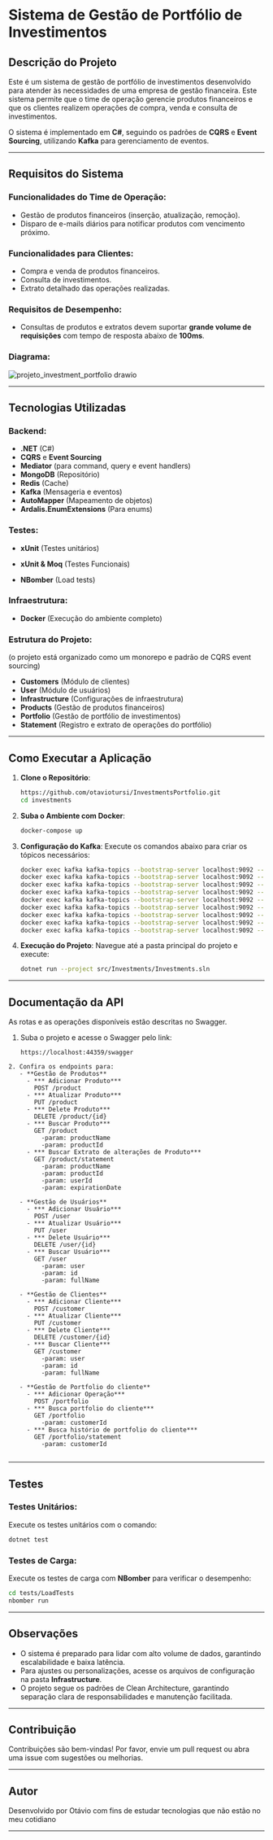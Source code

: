 # Sistema de Gestão de Portfólio de Investimentos

## Descrição do Projeto

Este é um sistema de gestão de portfólio de investimentos desenvolvido para atender às necessidades de uma empresa de gestão financeira. Este sistema permite que o time de operação gerencie produtos financeiros e que os clientes realizem operações de compra, venda e consulta de investimentos.

O sistema é implementado em **C#**, seguindo os padrões de **CQRS** e **Event Sourcing**, utilizando **Kafka** para gerenciamento de eventos.&#x20;

---

## Requisitos do Sistema

### Funcionalidades do Time de Operação:

- Gestão de produtos financeiros (inserção, atualização, remoção).
- Disparo de e-mails diários para notificar produtos com vencimento próximo.

### Funcionalidades para Clientes:

- Compra e venda de produtos financeiros.
- Consulta de investimentos.
- Extrato detalhado das operações realizadas.

### Requisitos de Desempenho:

- Consultas de produtos e extratos devem suportar **grande volume de requisições** com tempo de resposta abaixo de **100ms**.


### Diagrama:
![projeto_investment_portfolio drawio](https://github.com/user-attachments/assets/b0adc7ae-2100-41e7-9b5d-8981ed7aa11b)


---

## Tecnologias Utilizadas

### Backend:

- **.NET** (C#)
- **CQRS** e **Event Sourcing**
- **Mediator** (para command, query e event handlers)
- **MongoDB** (Repositório)
- **Redis** (Cache)
- **Kafka** (Mensageria e eventos)
- **AutoMapper** (Mapeamento de objetos)
- **Ardalis.EnumExtensions** (Para enums)

### Testes:

- **xUnit** (Testes unitários)

  
- **xUnit & Moq** (Testes Funcionais)

- **NBomber** (Load tests)

### Infraestrutura:

- **Docker** (Execução do ambiente completo)

### Estrutura do Projeto:

&#x20;(o projeto está organizado como um monorepo e padrão de CQRS event sourcing)

- **Customers** (Módulo de clientes)
- **User** (Módulo de usuários)
- **Infrastructure** (Configurações de infraestrutura)
- **Products** (Gestão de produtos financeiros)
- **Portfolio** (Gestão de portfólio de investimentos)
- **Statement** (Registro e extrato de operações do portfólio)

---

## Como Executar a Aplicação

1. **Clone o Repositório**:

   ```bash
   https://github.com/otaviotursi/InvestmentsPortfolio.git
   cd investments
   ```

2. **Suba o Ambiente com Docker**:

   ```bash
   docker-compose up
   ```

3. **Configuração do Kafka**: Execute os comandos abaixo para criar os tópicos necessários:

   ```bash
   docker exec kafka kafka-topics --bootstrap-server localhost:9092 --create --topic investment-purchased --partitions 3 --replication-factor 1
   docker exec kafka kafka-topics --bootstrap-server localhost:9092 --create --topic investment-sold --partitions 3 --replication-factor 1
   docker exec kafka kafka-topics --bootstrap-server localhost:9092 --create --topic product-inserted --partitions 3 --replication-factor 1
   docker exec kafka kafka-topics --bootstrap-server localhost:9092 --create --topic product-updated --partitions 3 --replication-factor 1
   docker exec kafka kafka-topics --bootstrap-server localhost:9092 --create --topic product-deleted --partitions 3 --replication-factor 1
   docker exec kafka kafka-topics --bootstrap-server localhost:9092 --create --topic product-expiry-notification --partitions 3 --replication-factor 1
   docker exec kafka kafka-topics --bootstrap-server localhost:9092 --create --topic insert-customer-portfolio-statement --partitions 3 --replication-factor 1
   docker exec kafka kafka-topics --bootstrap-server localhost:9092 --create --topic update-customer-portfolio --partitions 3 --replication-factor 1
   docker exec kafka kafka-topics --bootstrap-server localhost:9092 --create --topic delete-customer-portfolio --partitions 3 --replication-factor 1
   ```

4. **Execução do Projeto**: Navegue até a pasta principal do projeto e execute:

   ```bash
   dotnet run --project src/Investments/Investments.sln
   ```

---

## Documentação da API

As rotas e as operações disponíveis estão descritas no Swagger.

1. Suba o projeto e acesse o Swagger pelo link:
   ```
   https://localhost:44359/swagger
   ```



````
2. Confira os endpoints para:
   - **Gestão de Produtos**
     - *** Adicionar Produto***
       POST /product 
     - *** Atualizar Produto***
       PUT /product 
     - *** Delete Produto***
       DELETE /product/{id} 
     - *** Buscar Produto***
       GET /product
         -param: productName
         -param: productId
     - *** Buscar Extrato de alterações de Produto***
       GET /product/statement
         -param: productName
         -param: productId
         -param: userId
         -param: expirationDate

   - **Gestão de Usuários**
     - *** Adicionar Usuário***
       POST /user 
     - *** Atualizar Usuário***
       PUT /user 
     - *** Delete Usuário***
       DELETE /user/{id} 
     - *** Buscar Usuário***
       GET /user
         -param: user
         -param: id
         -param: fullName

   - **Gestão de Clientes**
     - *** Adicionar Cliente***
       POST /customer 
     - *** Atualizar Cliente***
       PUT /customer 
     - *** Delete Cliente***
       DELETE /customer/{id} 
     - *** Buscar Cliente***
       GET /customer
         -param: user
         -param: id
         -param: fullName

   - **Gestão de Portfolio do cliente**
     - *** Adicionar Operação***
       POST /portfolio
     - *** Busca portfolio do cliente***
       GET /portfolio
         -param: customerId
     - *** Busca histório de portfolio do cliente***
       GET /portfolio/statement
         -param: customerId


````

---

## Testes

### Testes Unitários:
Execute os testes unitários com o comando:
```bash
dotnet test
````



### Testes de Carga:

Execute os testes de carga com **NBomber** para verificar o desempenho:

```bash
cd tests/LoadTests
nbomber run
```

---

## Observações

- O sistema é preparado para lidar com alto volume de dados, garantindo escalabilidade e baixa latência.
- Para ajustes ou personalizações, acesse os arquivos de configuração na pasta **Infrastructure**.
- O projeto segue os padrões de Clean Architecture, garantindo separação clara de responsabilidades e manutenção facilitada.

---

## Contribuição

Contribuições são bem-vindas! Por favor, envie um pull request ou abra uma issue com sugestões ou melhorias.

---

## Autor

Desenvolvido por Otávio com fins de estudar tecnologias que não estão no meu cotidiano

---

##
